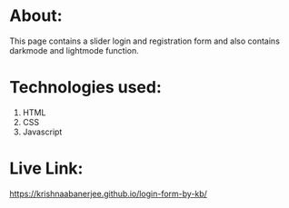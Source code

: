 # About:
This page contains a slider login and registration form and also contains darkmode and lightmode function.
# Technologies used:
1. HTML
2. CSS
3. Javascript
# Live Link:
 https://krishnaabanerjee.github.io/login-form-by-kb/

